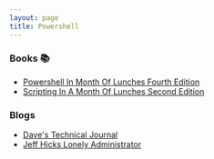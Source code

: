 ```yaml
---
layout: page
title: Powershell
---
```

### Books :books:
- [Powershell In Month Of Lunches Fourth Edition](https://www.manning.com/books/learn-powershell-in-a-month-of-lunches)
- [Scripting In A Month Of Lunches Second Edition](https://www.manning.com/books/learn-powershell-scripting-in-a-month-of-lunches-second-edition)
### Blogs
- [Dave's Technical Journal](https://thedavecarroll.com/)
- [Jeff Hicks Lonely Administrator](https://jdhitsolutions.com/blog/)